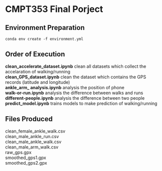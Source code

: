 # CMPT353 Final Porject

## Environment Preparation
```
conda env create -f environment.yml
```

## Order of Execution
**clean_accelerate_dataset.ipynb** clean all datasets which collect the accelaration of walking/running\
**clean_GPS_dataset.ipynb** clean the dataset which contains the GPS records (latitude and longitude)\
**ankle_arm_ analysis.ipynb** analysis the position of phone\
**walk-or-run.ipynb** analysis the difference between walks and runs\
**different-people.ipynb** analysis the difference between two people\
**predict_model.ipynb** trains models to make prediction of walking/running

## Files Produced
clean_female_ankle_walk.csv\
clean_male_ankle_run.csv\
clean_male_ankle_walk.csv\
clean_male_arm_walk.csv\
raw_gps.gpx\
smoothed_gps1.gpx\
smoothed_gps2.gpx

